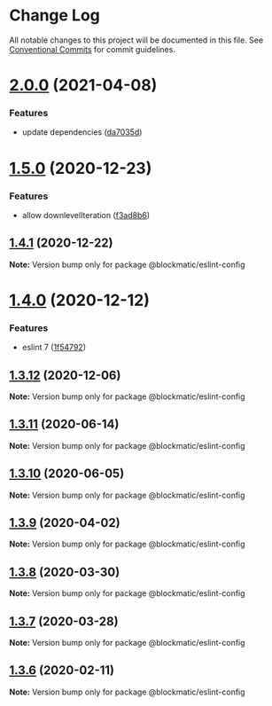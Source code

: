 # Change Log

All notable changes to this project will be documented in this file.
See [Conventional Commits](https://conventionalcommits.org) for commit guidelines.

# [2.0.0](https://github.com/blockmatic/dev-configs/compare/@blockmatic/eslint-config@1.5.0...@blockmatic/eslint-config@2.0.0) (2021-04-08)


### Features

* update dependencies ([da7035d](https://github.com/blockmatic/dev-configs/commit/da7035d3107ede1d7128046ab66a648b636b2c47))





# [1.5.0](https://github.com/blockmatic/dev-configs/compare/@blockmatic/eslint-config@1.4.1...@blockmatic/eslint-config@1.5.0) (2020-12-23)


### Features

* allow downlevelIteration ([f3ad8b6](https://github.com/blockmatic/dev-configs/commit/f3ad8b62c7a97a4da7ffcdd84607d82a5b51567f))





## [1.4.1](https://github.com/blockmatic/dev-configs/compare/@blockmatic/eslint-config@1.4.0...@blockmatic/eslint-config@1.4.1) (2020-12-22)

**Note:** Version bump only for package @blockmatic/eslint-config





# [1.4.0](https://github.com/blockmatic/dev-configs/compare/@blockmatic/eslint-config@1.3.12...@blockmatic/eslint-config@1.4.0) (2020-12-12)


### Features

* eslint 7 ([1f54792](https://github.com/blockmatic/dev-configs/commit/1f5479292c8a62815e0d39cb770342fa85e1fc71))





## [1.3.12](https://github.com/blockmatic/dev-configs/compare/@blockmatic/eslint-config@1.3.11...@blockmatic/eslint-config@1.3.12) (2020-12-06)

**Note:** Version bump only for package @blockmatic/eslint-config





## [1.3.11](https://github.com/blockmatic/dev-configs/compare/@blockmatic/eslint-config@1.3.10...@blockmatic/eslint-config@1.3.11) (2020-06-14)

**Note:** Version bump only for package @blockmatic/eslint-config





## [1.3.10](https://github.com/blockmatic/dev-configs/compare/@blockmatic/eslint-config@1.3.9...@blockmatic/eslint-config@1.3.10) (2020-06-05)

**Note:** Version bump only for package @blockmatic/eslint-config





## [1.3.9](https://github.com/blockmatic/dev-configs/compare/@blockmatic/eslint-config@1.3.8...@blockmatic/eslint-config@1.3.9) (2020-04-02)

**Note:** Version bump only for package @blockmatic/eslint-config





## [1.3.8](https://github.com/blockmatic/dev-configs/compare/@blockmatic/eslint-config@1.3.7...@blockmatic/eslint-config@1.3.8) (2020-03-30)

**Note:** Version bump only for package @blockmatic/eslint-config





## [1.3.7](https://github.com/blockmatic/dev-configs/compare/@blockmatic/eslint-config@1.3.6...@blockmatic/eslint-config@1.3.7) (2020-03-28)

**Note:** Version bump only for package @blockmatic/eslint-config





## [1.3.6](https://github.com/blockmatic/dev-configs/compare/@blockmatic/eslint-config@1.3.5...@blockmatic/eslint-config@1.3.6) (2020-02-11)

**Note:** Version bump only for package @blockmatic/eslint-config
